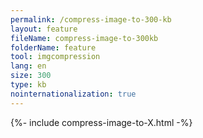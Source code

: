 ```yaml
---
permalink: /compress-image-to-300-kb
layout: feature
fileName: compress-image-to-300kb
folderName: feature
tool: imgcompression
lang: en
size: 300
type: kb
nointernationalization: true
---
```

{%- include compress-image-to-X.html -%}
      